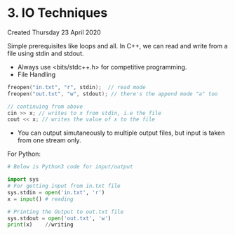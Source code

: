 # 3. IO Techniques
Created Thursday 23 April 2020

Simple prerequisites like loops and all.
In C++, we can read and write from a file using stdin and stdout.


* Always use <bits/stdc++.h> for competitive programming.
* File Handling
```cpp
freopen("in.txt", "r", stdin);	// read mode
freopen("out.txt", "w", stdout); // there's the append mode "a" too

```
```cpp
// continuing from above
cin >> x; // writes to x from stdin, i.e the file
cout << x; // writes the value of x to the file
```

* You can output simutaneously to multiple output files, but input is taken from one stream only.

For Python:
```python
# Below is Python3 code for input/output

import sys
# For getting input from in.txt file
sys.stdin = open('in.txt', 'r')
x = input()	# reading

# Printing the Output to out.txt file
sys.stdout = open('out.txt', 'w')
print(x)	//writing
```
